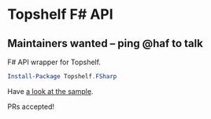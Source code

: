 # Topshelf F# API

## Maintainers wanted – ping @haf to talk

F# API wrapper for Topshelf.

``` powershell
Install-Package Topshelf.FSharp
```

Have [a look at the sample](https://github.com/haf/Topshelf.FSharp/blob/master/src/Topshelf.FSharp.Example/Program.fs).

PRs accepted!
